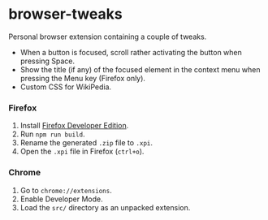 # browser-tweaks

Personal browser extension containing a couple of tweaks.

- When a button is focused, scroll rather activating the button when pressing
  Space.
- Show the title (if any) of the focused element in the context menu when
  pressing the Menu key (Firefox only).
- Custom CSS for WikiPedia.

### Firefox

1. Install [Firefox Developer Edition].
2. Run `npm run build`.
3. Rename the generated `.zip` file to `.xpi`.
4. Open the `.xpi` file in Firefox (`ctrl+o`).

### Chrome

1. Go to `chrome://extensions`.
2. Enable Developer Mode.
3. Load the `src/` directory as an unpacked extension.

[Firefox Developer Edition]: https://www.mozilla.org/firefox/developer/
